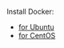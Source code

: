 Install Docker:
- [for Ubuntu](https://docs.docker.com/engine/install/ubuntu/)
- [for CentOS](https://docs.docker.com/engine/install/centos/)